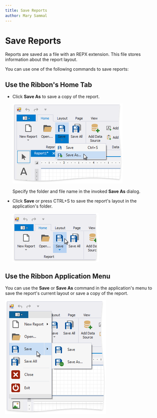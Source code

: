 ```yaml
---
title: Save Reports
author: Mary Sammal
---
```

# Save Reports

Reports are saved as a file with an REPX extension. This file stores information about the report layout.

You can use one of the following commands to save reports:

## Use the Ribbon's Home Tab

* Click **Save As** to save a copy of the report.
	
	![eurd-win-ribbon-save-report-as](../../../images/eurd-win-ribbon-save-report-as.png)
	
	Specify the folder and file name in the invoked **Save As** dialog.

* Click **Save** or press CTRL+S to save the report's layout in the application's folder.
	
	![eurd-win-ribbon-save-report](../../../images/eurd-win-ribbon-save-report.png)




## Use the Ribbon Application Menu

You can use the **Save** or **Save As** command in the application's menu to save the report's current layout or save a copy of the report.

![eurd-win-application-menu-save-report](../../../images/eurd-win-application-menu-save-report.png)
